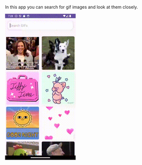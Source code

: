 In this app you can search for gif images and look at them closely.


![](https://github.com/letseatmeat/Gif-Searching-App/blob/master/GIF-APP-showcase.gif?raw=true)
